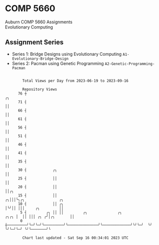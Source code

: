 # COMP 5660
Auburn COMP 5660 Assignments  
Evolutionary Computing

## Assignment Series
- Series 1: Bridge Designs using Evolutionary Computing `A1-Evolutionary-Bridge-Design`
- Series 2: Pacman using Genetic Programming `A2-Genetic-Programming-Pacman`

```

        Total Views per Day from 2023-06-19 to 2023-09-16

        Repository Views
      76 ┼                                                                ╭╮
      71 ┤                                                                ││
      66 ┤                                                                ││
      61 ┤                                                                ││
      56 ┤                                                                ││
      51 ┤                                                                ││
      46 ┤                                                                ││
      41 ┤                                                                ││
      35 ┤                                                                ││
      30 ┤            ╭╮                                                  ││
      25 ┤            ││                                                  ││
      20 ┤            ││                                                  ││╭╮
      15 ┤            ││                                                ╭╮│││╰╮╭╮                ╭╮
      10 ┤            ││ ╭╮                                             │╰╯││ │││     ╭╮         ││
       5 ┤         ╭╮ ││ ││         ╭╮              ╭╮             ╭╮╭╮ │  ││ │││ ╭╮ ╭╯│╭╮       ││
       0 ┼─────────╯╰─╯╰─╯╰─────────╯╰──────────────╯╰─────────────╯╰╯╰─╯  ╰╯ ╰╯╰─╯╰─╯ ╰╯╰───────╯╰

        Chart last updated - Sat Sep 16 00:34:01 2023 UTC
        
```
